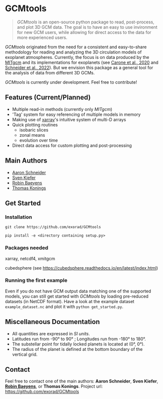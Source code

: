 # GCMtools
> *GCMtools* is an open-source python package to read, post-process, and plot 3D GCM data. The goal is to have an easy to use invironment for new GCM users, while allowing for direct access to the data for more experienced users.

*GCMtools* originated from the need for a consistent and easy-to-share methodology for reading and analyzing the 3D circulation models of exoplanet atmospheres. Currently, the focus is on data produced by the [MITgcm](http://mitgcm.org/) and its implementations for exoplanets (see [Carone et al., 2020](https://ui.adsabs.harvard.edu/abs/2020MNRAS.496.3582C/abstract) and [Schneider et al., 2022](https://ui.adsabs.harvard.edu/abs/2022arXiv220209183S/abstract)). But we envision this package as a general tool for the analysis of data from different 3D GCMs.

*GCMtools* is currently under development. Feel free to contribute!

## Features (Current/Planned)

* Multiple read-in methods (currently only *MITgcm*)
* 'Tag' system for easy referencing of multiple models in memory
* Making use of [xarray](https://docs.xarray.dev/en/stable/)'s intuitive system of multi-D arrays
* Quick plotting routines
    * isobaric slices
    * zonal means
    * evolution over time
* Direct data access for custom plotting and post-processing

## Main Authors
* [Aaron Schneider](https://github.com/AaronDavidSchneider)
* [Sven Kiefer](https://github.com/Kiefersv)
* [Robin Baeyens](https://github.com/robinbaeyens)
* [Thomas Konings](https://github.com/ThomasKonings)

## Get Started

### Installation

`git clone https://github.com/exorad/GCMtools`  

`pip install -e <directory containing setup.py>`

### Packages needed

xarray, netcdf4, xmitgcm

cubedsphere (see https://cubedsphere.readthedocs.io/en/latest/index.html)

### Running the first example

Even if you do not have GCM output data matching one of the supported models, you can still get started with *GCMtools* by loading pre-reduced datasets (in NetCDF format). Have a look at the example dataset `example_dataset.nc` and plot it with `python get_started.py`.

## Miscellaneous Documentation

* All quantities are expressed in _SI units_.
* Latitudes run from -90&deg; to 90&deg; ; Longitudes run from -180&deg; to 180&deg;.
* The substellar point for tidally locked planets is located at (0&deg;, 0&deg;).
* The radius of the planet is defined at the bottom boundary of the vertical grid.

## Contact

Feel free to contact one of the main authors: **Aaron Schneider**, **Sven Kiefer**, **[Robin Baeyens](https://www.linkedin.com/in/robin-baeyens/)**, or **Thomas Konings**.
Project url: https://github.com/exorad/GCMtools
